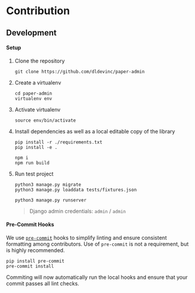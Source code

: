 # Contribution

## Development

#### Setup

1. Clone the repository
    ```shell
    git clone https://github.com/dldevinc/paper-admin
    ```
1. Create a virtualenv
    ```shell
    cd paper-admin
    virtualenv env
    ```
1. Activate virtualenv
    ```shell
    source env/bin/activate
    ```
1. Install dependencies as well as a local editable copy of the library
    ```shell
    pip install -r ./requirements.txt
    pip install -e .
    ```
   
    ```shell
    npm i
    npm run build
    ```
1. Run test project
	```shell
	python3 manage.py migrate
	python3 manage.py loaddata tests/fixtures.json
	```

	```shell
	python3 manage.py runserver
	```

	> Django admin credentials: `admin` / `admin`


#### Pre-Commit Hooks

We use [`pre-commit`](https://pre-commit.com/) hooks to simplify linting
and ensure consistent formatting among contributors. Use of `pre-commit`
is not a requirement, but is highly recommended.

```shell
pip install pre-commit
pre-commit install
```

Commiting will now automatically run the local hooks and ensure that
your commit passes all lint checks.
